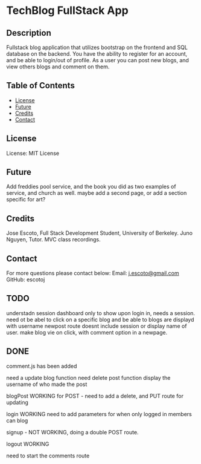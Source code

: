 # TechBlog FullStack App

## Description
Fullstack blog application that utilizes bootstrap on the frontend and SQL database on the backend.
You have the ability to register for an account, and be able to login/out of profile. As a user you can post new blogs, and view others blogs and comment on them. 

## Table of Contents
- [License](#License)
- [Future](#Future)
- [Credits](#Credits)
- [Contact](#Contact)

## License
License: MIT License

## Future
Add freddies pool service, and the book you did as two examples of service, and church as well.
maybe add a second page, or add a section specific for art?

## Credits
Jose Escoto, Full Stack Development Student, University of Berkeley.
Juno Nguyen, Tutor. 
MVC class recordings. 

## Contact
For more questions please contact below:
Email: j.escoto@gmail.com
GitHub: escotoj


## TODO
understadn session
dashboard only to show upon login in, needs a session.
need ot be abel to click on a specific blog and be able to 
blogs are displayd with username 
newpost route doesnt include session or display name of user.
make blog vie on click, with comment option in a newpage.


## DONE
comment.js has been added



need a update blog function
need delete post function
display the username of who made the post 

blogPost
WORKING for POST - need to add a delete, and PUT route for updating

login
WORKING
need to add parameters for when only logged in members can blog

signup -
NOT WORKING, doing a double POST route.

logout
WORKING

need to start the comments route 

